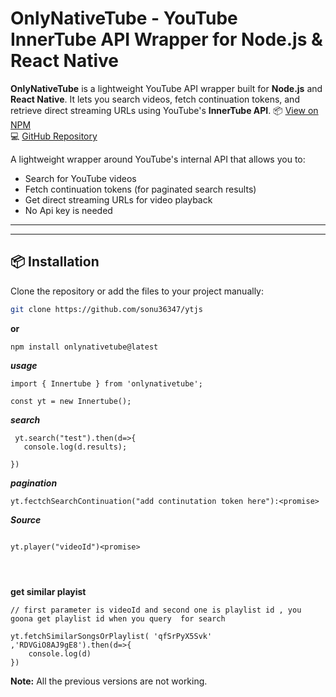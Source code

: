 # OnlyNativeTube - YouTube InnerTube API Wrapper for Node.js & React Native

**OnlyNativeTube** is a lightweight YouTube API wrapper built for **Node.js** and **React Native**. It lets you search videos, fetch continuation tokens, and retrieve direct streaming URLs using YouTube's **InnerTube API**.
📦 [View on NPM](https://www.npmjs.com/package/onlynativetube)  
💻 [GitHub Repository](https://github.com/sonu36437/ytjs)

A lightweight wrapper around YouTube's internal API that allows you to:

- Search for YouTube videos
- Fetch continuation tokens (for paginated search results)
- Get direct streaming URLs for video playback
- No Api key is needed

---
<hr>

## 📦 Installation

Clone the repository or add the files to your project manually:

```bash
git clone https://github.com/sonu36347/ytjs

```
**or**
```
npm install onlynativetube@latest
```

***usage***
```
import { Innertube } from 'onlynativetube';

const yt = new Innertube();
```

***search***
```
 yt.search("test").then(d=>{
   console.log(d.results);
  
})

```

***pagination***
```
yt.fectchSearchContinuation("add continutation token here"):<promise>
```
***Source***
````

yt.player("videoId")<promise>




````
**get similar playist**
```
// first parameter is videoId and second one is playlist id , you goona get playlist id when you query  for search

yt.fetchSimilarSongsOrPlaylist( 'qfSrPyX5Svk' ,'RDVGiO8AJ9gE8').then(d=>{
    console.log(d)
})
```

**Note:**
All the previous versions are not working.





